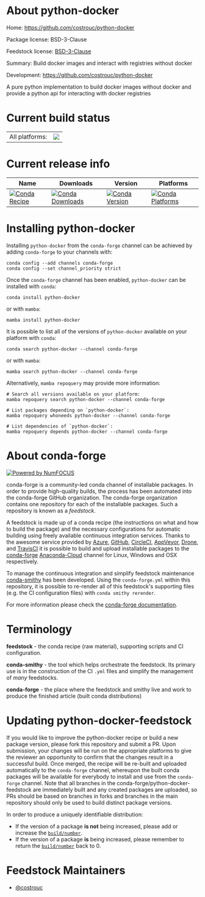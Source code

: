 About python-docker
===================

Home: https://github.com/costrouc/python-docker

Package license: BSD-3-Clause

Feedstock license: [BSD-3-Clause](https://github.com/conda-forge/python-docker-feedstock/blob/main/LICENSE.txt)

Summary: Build docker images and interact with registries without docker

Development: https://github.com/costrouc/python-docker

A pure python implementation to build docker images without docker
and provide a python api for interacting with docker registries


Current build status
====================


<table><tr><td>All platforms:</td>
    <td>
      <a href="https://dev.azure.com/conda-forge/feedstock-builds/_build/latest?definitionId=13613&branchName=main">
        <img src="https://dev.azure.com/conda-forge/feedstock-builds/_apis/build/status/python-docker-feedstock?branchName=main">
      </a>
    </td>
  </tr>
</table>

Current release info
====================

| Name | Downloads | Version | Platforms |
| --- | --- | --- | --- |
| [![Conda Recipe](https://img.shields.io/badge/recipe-python--docker-green.svg)](https://anaconda.org/conda-forge/python-docker) | [![Conda Downloads](https://img.shields.io/conda/dn/conda-forge/python-docker.svg)](https://anaconda.org/conda-forge/python-docker) | [![Conda Version](https://img.shields.io/conda/vn/conda-forge/python-docker.svg)](https://anaconda.org/conda-forge/python-docker) | [![Conda Platforms](https://img.shields.io/conda/pn/conda-forge/python-docker.svg)](https://anaconda.org/conda-forge/python-docker) |

Installing python-docker
========================

Installing `python-docker` from the `conda-forge` channel can be achieved by adding `conda-forge` to your channels with:

```
conda config --add channels conda-forge
conda config --set channel_priority strict
```

Once the `conda-forge` channel has been enabled, `python-docker` can be installed with `conda`:

```
conda install python-docker
```

or with `mamba`:

```
mamba install python-docker
```

It is possible to list all of the versions of `python-docker` available on your platform with `conda`:

```
conda search python-docker --channel conda-forge
```

or with `mamba`:

```
mamba search python-docker --channel conda-forge
```

Alternatively, `mamba repoquery` may provide more information:

```
# Search all versions available on your platform:
mamba repoquery search python-docker --channel conda-forge

# List packages depending on `python-docker`:
mamba repoquery whoneeds python-docker --channel conda-forge

# List dependencies of `python-docker`:
mamba repoquery depends python-docker --channel conda-forge
```


About conda-forge
=================

[![Powered by
NumFOCUS](https://img.shields.io/badge/powered%20by-NumFOCUS-orange.svg?style=flat&colorA=E1523D&colorB=007D8A)](https://numfocus.org)

conda-forge is a community-led conda channel of installable packages.
In order to provide high-quality builds, the process has been automated into the
conda-forge GitHub organization. The conda-forge organization contains one repository
for each of the installable packages. Such a repository is known as a *feedstock*.

A feedstock is made up of a conda recipe (the instructions on what and how to build
the package) and the necessary configurations for automatic building using freely
available continuous integration services. Thanks to the awesome service provided by
[Azure](https://azure.microsoft.com/en-us/services/devops/), [GitHub](https://github.com/),
[CircleCI](https://circleci.com/), [AppVeyor](https://www.appveyor.com/),
[Drone](https://cloud.drone.io/welcome), and [TravisCI](https://travis-ci.com/)
it is possible to build and upload installable packages to the
[conda-forge](https://anaconda.org/conda-forge) [Anaconda-Cloud](https://anaconda.org/)
channel for Linux, Windows and OSX respectively.

To manage the continuous integration and simplify feedstock maintenance
[conda-smithy](https://github.com/conda-forge/conda-smithy) has been developed.
Using the ``conda-forge.yml`` within this repository, it is possible to re-render all of
this feedstock's supporting files (e.g. the CI configuration files) with ``conda smithy rerender``.

For more information please check the [conda-forge documentation](https://conda-forge.org/docs/).

Terminology
===========

**feedstock** - the conda recipe (raw material), supporting scripts and CI configuration.

**conda-smithy** - the tool which helps orchestrate the feedstock.
                   Its primary use is in the construction of the CI ``.yml`` files
                   and simplify the management of *many* feedstocks.

**conda-forge** - the place where the feedstock and smithy live and work to
                  produce the finished article (built conda distributions)


Updating python-docker-feedstock
================================

If you would like to improve the python-docker recipe or build a new
package version, please fork this repository and submit a PR. Upon submission,
your changes will be run on the appropriate platforms to give the reviewer an
opportunity to confirm that the changes result in a successful build. Once
merged, the recipe will be re-built and uploaded automatically to the
`conda-forge` channel, whereupon the built conda packages will be available for
everybody to install and use from the `conda-forge` channel.
Note that all branches in the conda-forge/python-docker-feedstock are
immediately built and any created packages are uploaded, so PRs should be based
on branches in forks and branches in the main repository should only be used to
build distinct package versions.

In order to produce a uniquely identifiable distribution:
 * If the version of a package **is not** being increased, please add or increase
   the [``build/number``](https://docs.conda.io/projects/conda-build/en/latest/resources/define-metadata.html#build-number-and-string).
 * If the version of a package **is** being increased, please remember to return
   the [``build/number``](https://docs.conda.io/projects/conda-build/en/latest/resources/define-metadata.html#build-number-and-string)
   back to 0.

Feedstock Maintainers
=====================

* [@costrouc](https://github.com/costrouc/)

